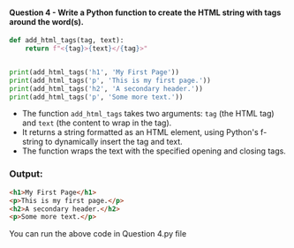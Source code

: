 #### Question 4 - Write a Python function to create the HTML string with tags around the word(s).

```python
def add_html_tags(tag, text):
    return f"<{tag}>{text}</{tag}>"


print(add_html_tags('h1', 'My First Page'))
print(add_html_tags('p', 'This is my first page.'))
print(add_html_tags('h2', 'A secondary header.'))
print(add_html_tags('p', 'Some more text.'))
```

- The function `add_html_tags` takes two arguments: `tag` (the HTML tag) and
  `text` (the content to wrap in the tag).
- It returns a string formatted as an HTML element, using Python's f-string
  to dynamically insert the tag and text.
- The function wraps the text with the specified opening and closing tags.

### Output:

```html
<h1>My First Page</h1>
<p>This is my first page.</p>
<h2>A secondary header.</h2>
<p>Some more text.</p>
```

You can run the above code in Question 4.py file
